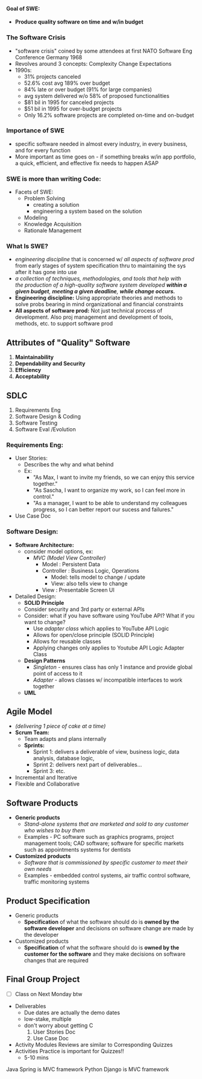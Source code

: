 #### Goal of SWE:
- **Produce quality software on time and w/in budget**
### The Software Crisis
- "software crisis" coined by some attendees at first NATO Software Eng Conference Germany 1968
- Revolves around 3 concepts:
	  Complexity
	  Change
	  Expectations
- 1990s:
	- 31% projects canceled
	- 52.6% cost avg 189% over budget
	- 84% late or over budget (91% for large companies)
	- avg system delivered w/o 58% of proposed functionalities
	- $81 bil in 1995 for canceled projects
	- $51 bil in 1995 for over-budget projects
	- Only 16.2% software projects are completed on-time and on-budget

### Importance of SWE
- specific software needed in almost every industry, in every business, and for every function
- More important as time goes on - if something breaks w/in app portfolio, a quick, efficient, and effective fix needs to happen ASAP

### SWE is more than writing Code:
- Facets of SWE:
	- Problem Solving
		- creating a solution
		- engineering a system based on the solution
	- Modeling
	- Knowledge Acquisition
	- Rationale Management

### What Is SWE?
- *engineering discipline* that is concerned w/ *all aspects of software prod* from early stages of system specification thru to maintaining the sys after it has gone into use
- *a collection of techniques, methodologies, and tools that help with the production of a high-quality software system developed **within a given budget**, **meeting a given deadline**, **while change occurs.***
- **Engineering discipline:** Using appropriate theories and methods to solve probs bearing in mind organizational and financial constraints
- **All aspects of software prod:** Not just technical process of development. Also proj management and development of tools, methods, etc. to support software prod

## Attributes of "Quality" Software
1. **Maintainability**
2. **Dependability and Security**
3. **Efficiency**
4. **Acceptability**
## SDLC
1. Requirements Eng
2. Software Design & Coding
3. Software Testing
4. Software Eval /Evolution

### Requirements Eng:
- User Stories:
	- Describes the why and what behind
	- Ex:
		- "As Max, I want to invite my friends, so we can enjoy this service together."
		- "As Sascha, I want to organize my work, so I can feel more in control."
		- "As a manager, I want to be able to understand my colleagues progress, so I can better report our sucess and failures."
- Use Case Doc

### Software Design:
- **Software Architecture:**
	- consider model options, ex:
		- *MVC (Model View Controller)*
			- Model : Persistent Data
			- Controller : Business Logic, Operations
				- Model: tells model to change / update
				- View: also tells view to change
			- View : Presentable Screen UI
- Detailed Design:
	- **SOLID Principle**
	- Consider security and 3rd party or external APIs
	- Consider: what if you have software using YouTube API? What if you want to change?
		- Use *adapter class* which applies to YouTube API Logic
		- Allows for open/close principle (SOLID Principle)
		- Allows for reusable classes
		- Applying changes only applies to Youtube API Logic Adapter Class
	- **Design Patterns**
		- *Singleton* - ensures class has only 1 instance and provide global point of access to it
		- *Adapter* - allows classes w/ incompatible interfaces to work together
	- **UML**
## Agile Model
- *(delivering 1 piece of cake at a time)*
- **Scrum Team:**
	- Team adapts and plans internally
	- **Sprints:**
		- Sprint 1: delivers a deliverable of view, business logic, data analysis, database logic,
		- Sprint 2: delivers next part of deliverables…
		- Sprint 3: etc.
- Incremental and Iterative
- Flexible and Collaborative

## Software Products
- **Generic products**
	- *Stand-alone systems that are marketed and sold to any customer who wishes to buy them*
	- Examples - PC software such as graphics programs, project management tools; CAD software; software for specific markets such as appointments systems for dentists
- **Customized products**
	- *Software that is commissioned by specific customer to meet their own needs*
	- Examples - embedded control systems, air traffic control software, traffic monitoring systems

## Product Specification
- Generic products
	- **Specification** of what the software should do is **owned by the software developer** and decisions on software change are made by the developer
- Customized products
	- **Specification** of what the software should do is **owned by the customer for the software** and they make decisions on software changes that are required

## Final Group Project
- [ ] Class on Next Monday btw

- Deliverables
	- Due dates are actually the demo dates
	- low-stake, multiple
	- don't worry about getting C
		1. User Stories Doc
		2. Use Case Doc
- Activity Modules Reviews are similar to Corresponding Quizzes
- Activities Practice is important for Quizzes!!
	- 5-10 mins

Java Spring is MVC framework
Python Django is MVC framework
